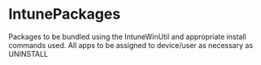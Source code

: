 # IntunePackages
Packages to be bundled using the IntuneWinUtil and appropriate install commands used. All apps to be assigned to device/user as necessary as UNINSTALL
